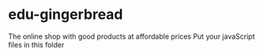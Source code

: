# edu-gingerbread
The online shop with good products at affordable prices
Put your javaScript files in this folder